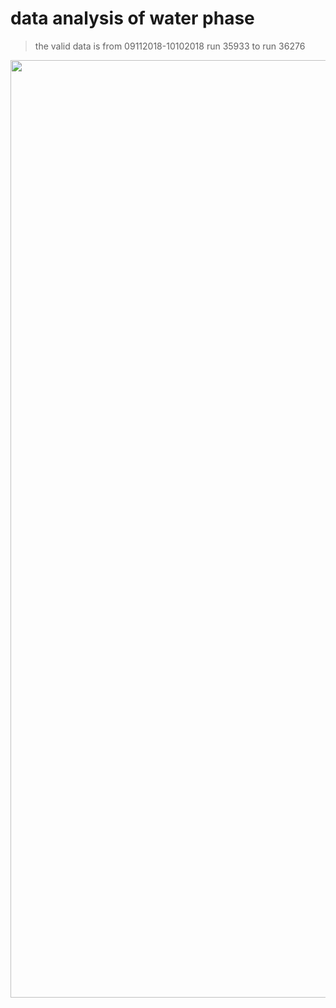 # data analysis of water phase

> the valid data is from 09112018-10102018
run 35933 to run 36276
<p align="center">
<img src="figures/lsspe.png"
     width="1500" />
</p>
